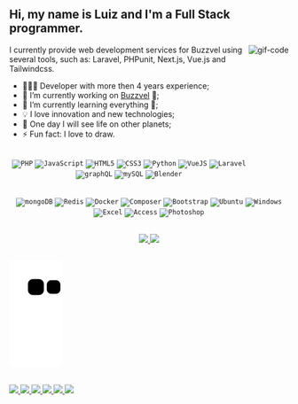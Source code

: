 ## Hi, my name is Luiz and I'm a Full Stack programmer.

<img align="right" alt="gif-code" height="250" src="http://icons.luizlima.online/gifs/giphy.gif">

I currently provide web development services for Buzzvel using several tools, such as: Laravel, PHPunit, Next.js, Vue.js and Tailwindcss.

- 👨🏻‍💻 Developer with more then 4 years experience;
- 🔭 I’m currently working on [Buzzvel](https://buzzvel.com/) 🌱;
- 🌱 I’m currently learning everything 🤣;
- 💡 I love innovation and new technologies;
- 🚀 One day I will see life on other planets;
- ⚡ Fun fact: I love to draw.
 
##

 <div align="center">
  <code><img alt="PHP"        height="40" src="http://icons.luizlima.online/php/php-original.svg"></code>
  <code><img alt="JavaScript" height="40" src="http://icons.luizlima.online/javascript/javascript-original.svg"></code>
  <code><img alt="HTML5"      height="40" src="http://icons.luizlima.online/html5/html5-plain.svg"></code>
  <code><img alt="CSS3"       height="40" src="http://icons.luizlima.online/css3/css3-plain.svg"></code>
  <code><img alt="Python"     height="40" src="http://icons.luizlima.online/python/python-original.svg"></code>
  <code><img alt="VueJS"      height="40" src="http://icons.luizlima.online/vuejs/vuejs-original.svg"></code>
  <code><img alt="Laravel"    height="40" src="http://icons.luizlima.online/laravel/laravel-plain.svg"></code>
  <code><img alt="graphQL"    height="40" src="http://icons.luizlima.online/graphql/graphql-plain.svg"></code>
  <code><img alt="mySQL"      height="40" src="http://icons.luizlima.online/mysql/mysql-plain.svg"></code>
  <code><img alt="Blender"      height="40" src="http://icons.luizlima.online/blender/blrender.svg"></code>
 
 
 <br/>
 <br/>
 
  <code><img alt="mongoDB"    height="40" src="http://icons.luizlima.online/mongodb/mongodb-plain.svg"></code>
  <code><img alt="Redis"      height="40" src="http://icons.luizlima.online/redis/redis-original.svg"></code>
  <code><img alt="Docker"     height="40" src="http://icons.luizlima.online/docker/docker-original.svg"></code>
  <code><img alt="Composer"   height="40" src="http://icons.luizlima.online/composer/composer-original.svg"></code>
  <code><img alt="Bootstrap"  height="40" src="http://icons.luizlima.online/bootstrap/bootstrap-plain.svg"></code>
  <code><img alt="Ubuntu"     height="40" src="http://icons.luizlima.online/ubuntu/ubuntu-plain.svg"></code>
  <code><img alt="Windows"    height="40" src="http://icons.luizlima.online/windows8/windows8-original.svg"></code>
  <code><img alt="Excel"      height="40" src="http://icons.luizlima.online/microsoft/excel.svg"></code>
  <code><img alt="Access"     height="40" src="http://icons.luizlima.online/microsoft/access.svg"></code>
  <code><img alt="Photoshop"     height="40" src="http://icons.luizlima.online/photoshop/photoshop-line.svg"></code>
  
 
 
  
 </div>
 
##

<div  align="center">
  <a href="https://github.com/hendrix97s">
  <img height="180em" src="https://github-readme-stats.vercel.app/api?username=hendrix97s&show_icons=true&theme=dark&include_all_commits=true&count_private=true"/>
  <img height="180em" src="https://github-readme-stats.vercel.app/api/top-langs/?username=hendrix97s&layout=compact&langs_count=16&theme=dark"/>
</div>

##
 
![Snake animation](https://github.com/rafaballerini/rafaballerini/blob/output/github-contribution-grid-snake.svg)

##
 
<div> 
  <a href="#" target="_blank">
   <img src="https://img.shields.io/badge/YouTube-FF0000?style=for-the-badge&logo=youtube&logoColor=white" target="_blank">
  </a>
 
 <a href="#" target="_blank">
   <img src="https://img.shields.io/badge/Discord-7289DA?style=for-the-badge&logo=discord&logoColor=white" target="_blank">
 </a> 
 
 <a href = "mailto:contato@luizlima.online">
  <img src="https://img.shields.io/badge/-Email-%23333?style=for-the-badge&logo=gmail&logoColor=white" target="_blank">
 </a>
 
 <a href="https://www.linkedin.com/in/luiz-felipe-lima-pereira-6b2112150/" target="_blank">
  <img src="https://img.shields.io/badge/-LinkedIn-%230077B5?style=for-the-badge&logo=linkedin&logoColor=white" target="_blank">
 </a> 
 
 <a href="https://api.whatsapp.com/send?phone=5519999583179" target="_blank">
  <img src="https://img.shields.io/badge/-whatsapp-%22006400?style=for-the-badge&logo=whatsapp&logoColor=white" target="_blank">
 </a> 
 
 <a href="https://dev.to/hendrix97s" target="_blank">
  <img src="https://img.shields.io/badge/dev.to-191919?style=for-the-badge&logo=devdotto&logoColor=white" target="_blank">
 </a> 
 
</div>
 
